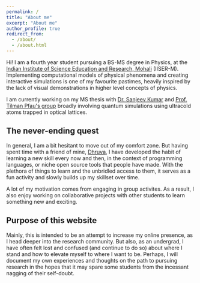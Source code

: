 ```yaml
---
permalink: /
title: "About me"
excerpt: "About me"
author_profile: true
redirect_from: 
  - /about/
  - /about.html
---
```


Hi! I am a fourth year student pursuing a BS-MS degree in Physics, at the [Indian Institute of Science Education and Research, Mohali](https://www.iisermohali.ac.in/) (IISER-M). Implementing computational models of physical phenomena and creating interactive simulations is one of my favourite pastimes, heavily inspired by the lack of visual demonstrations in higher level concepts of physics. 

I am currently working on my MS thesis with [Dr. Sanjeev Kumar](https://www.iisermohali.ac.in/awards-recognitions/dps/dr-sanjeev-kumar) and [Prof. Tilman Pfau's group](https://www.pi5.uni-stuttgart.de/institute/team/) broadly involving quantum simulations using ultracold atoms trapped in optical lattices. 

The never-ending quest
---

In general, I am a bit hesitant to move out of my comfort zone. But having spent time with a friend of mine, [Dhruva](https://dhruvasambrani.github.io), I have developed the habit of learning a new skill every now and then, in the context of programming languages, or niche open source tools that people have made. With the plethora of things to learn and the unbridled access to them, it serves as a fun activity and slowly builds up my skillset over time. 

A lot of my motivation comes from engaging in group activites. As a result, I also enjoy working on collaborative projects with other students to learn something new and exciting.

Purpose of this website
---
Mainly, this is intended to be an attempt to increase my online presence, as I head deeper into the research community. But also, as an undergrad, I have often felt lost and confused (and continue to do so) about where I stand and how to elevate myself to where I want to be. Perhaps, I will document my own experiences and thoughts on the path to pursuing research in the hopes that it may spare some students from the incessant nagging of their self-doubt. 
